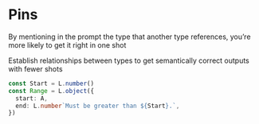 # Pins

By mentioning in the prompt the type that another type references, you’re more likely to get it
right in one shot

Establish relationships between types to get semantically correct outputs with fewer shots

```ts
const Start = L.number()
const Range = L.object({
  start: A,
  end: L.number`Must be greater than ${Start}.`,
})
```
